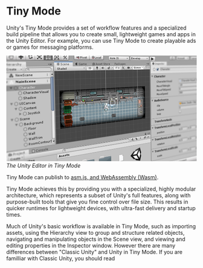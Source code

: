 # Tiny Mode

Unity's Tiny Mode provides a set of workflow features and a specialized build pipeline that allows you to create small, lightweight games and apps in the Unity Editor. For example, you can use Tiny Mode to create playable ads or games for messaging platforms.

![The Unity Editor in Tiny Mode](images/tiny-overview-shot.jpg "The Unity Editor in Tiny Mode")<br/>
_The Unity Editor in Tiny Mode_


Tiny Mode can publish to [asm.js, and WebAssembly (Wasm)](building-and-testing).

Tiny Mode achieves this by providing you with a specialized, highly modular architecture, which represents a subset of Unity's full features, along with purpose-built tools that give you fine control over file size. This results in quicker runtimes for lightweight devices, with ultra-fast delivery and startup times.

Much of Unity's basic workflow is available in Tiny Mode, such as importing assets, using the Hierarchy view to group and structure related objects, navigating and manipulating objects in the Scene view, and viewing and editing properties in the Inspector window. However there are many differences between "Classic Unity" and Unity in Tiny Mode. If you are familliar with Classic Unity, you should read 